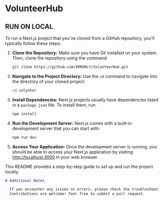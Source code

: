 # VolunteerHub 

## RUN ON LOCAL

To run a Next.js project that you've cloned from a GitHub repository, you'll typically follow these steps:

1. **Clone the Repository:** Make sure you have Git installed on your system. Then, clone the repository using the command:

    ```bash
    git clone https://github.com/ERRORLY/VolunteerHub.git
    ```

2. **Navigate to the Project Directory:** Use the `cd` command to navigate into the directory of your cloned project:

    ```bash
    cd volynter
    ```

3. **Install Dependencies:** Next.js projects usually have dependencies listed in a `package.json` file. To install them, run:

    ```bash
    npm install
    ```

4. **Run the Development Server:** Next.js comes with a built-in development server that you can start with:

    ```bash
    npm run dev
    ```

5. **Access Your Application:** Once the development server is running, you should be able to access your Next.js application by visiting [http://localhost:3000](http://localhost:3000) in your web browser.

This README provides a step-by-step guide to set up and run the project locally.

```markdown
# Additional Notes

- If you encounter any issues or errors, please check the troubleshooting section in the documentation.
- Contributions are welcome! Feel free to submit a pull request.
